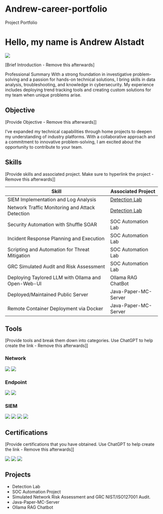 # Andrew-career-portfolio
Project Portfolio
# Hello, my name is Andrew Alstadt
<a href="https://www.linkedin.com/in/will-crooks-96883184"><img src="https://img.shields.io/badge/-LinkedIn-0072b1?&style=for-the-badge&logo=linkedin&logoColor=white" /></a>

[Brief Introduction - Remove this afterwards]

Professional Summary
With a strong foundation in investigative problem-solving and a passion for hands-on technical solutions, I bring skills in data analysis, troubleshooting, and knowledge in cybersecurity. My experience includes deploying trend tracking tools and creating custom solutions for my team when unique problems arise.

## Objective
[Provide Objective - Remove this afterwards]]

I’ve expanded my technical capabilities through home projects to deepen my understanding of industry platforms. With a collaborative approach and a commitment to innovative problem-solving, I am excited about the opportunity to contribute to your team.

## Skills
[Provide skills and associated project. Make sure to hyperlink the project - Remove this afterwards]]

| Skill                                         | Associated Project         |
|-----------------------------------------------|----------------------------|
| SIEM Implementation and Log Analysis          | <a href="https://google.com">Detection Lab</a>|
| Network Traffic Monitoring and Attack Detection | <a href="https://google.com">Detection Lab</a>|
| Security Automation with Shuffle SOAR         | SOC Automation Lab|
| Incident Response Planning and Execution      | SOC Automation Lab|
| Scripting and Automation for Threat Mitigation | SOC Automation Lab|
| GRC Simulated Audit and Risk Assessment       | SOC Automation Lab|
| Deploying Taylored LLM with Ollama and Open-Web-UI |Ollama RAG ChatBot|
| Deployed/Maintained Public Server       | Java-Paper-MC-Server|
| Remote Container Deployment via Docker       | Java-Paper-MC-Server|
</div>

## Tools
[Provide tools and break them down into categories. Use ChatGPT to help create the link - Remove this afterwards]]

### Network
<div>
    <img src="https://img.shields.io/badge/-Wireshark-1679A7?&style=for-the-badge&logo=Wireshark&logoColor=white" />
    <img src="https://img.shields.io/badge/-Azure-0089D6?style=for-the-badge&logo=Microsoft%20Azure&logoColor=white" />
</div>

### Endpoint
<div>
    <img src="https://img.shields.io/badge/-Microsoft_Defender_for_Endpoint-00A4EF?&style=for-the-badge&logo=Microsoft&logoColor=white" />
    <img src="https://img.shields.io/badge/-Snort-FF0000?style=for-the-badge&logo=Snort&logoColor=white" />
</div>

### SIEM
<div>
    <img src="https://img.shields.io/badge/-Microsoft_Sentinel-0078D4?&style=for-the-badge&logo=Microsoft&logoColor=white" />
    <img src="https://img.shields.io/badge/-Splunk-000000?&style=for-the-badge&logo=Splunk&logoColor=white" />
    <img src="https://img.shields.io/badge/-Elastic-005571?&style=for-the-badge&logo=Elastic&logoColor=white" />
    <img src="https://img.shields.io/badge/-Wazuh-1F4E79?style=for-the-badge&logo=Wazuh&logoColor=white" />

</div>

## Certifications
[Provide certifications that you have obtained. Use ChatGPT to help create the link - Remove this afterwards]]
<div>
    <img src="https://img.shields.io/badge/-Security%2B-FF0000?&style=for-the-badge&logo=CompTIA&logoColor=white" />
    <img src="https://img.shields.io/badge/-Google%20Cyber%20Security%20Professional-4285F4?style=for-the-badge&logo=Google&logoColor=white" />
    <img src="https://img.shields.io/badge/-Wilmington%20University%20Incident%20Investigation%20Response%20and%20Digital%20Forensics-005B8B?style=for-the-badge&logo=University&logoColor=white" />
    
</div>        

## Projects
- Detection Lab
- SOC Automation Project
- Simulated Network Risk Assessment and GRC NIST/ISO127001 Audit.
- Java-Paper-MC-Server
- Ollama RAG Chatbot
